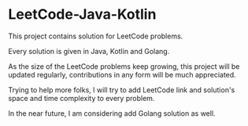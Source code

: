 # LeetCode-Java-Kotlin

This project contains solution for LeetCode problems. 

Every solution is given in Java, Kotlin and Golang.

As the size of the LeetCode problems keep growing, this project will be updated regularly, contributions in any form will be much appreciated.

Trying to help more folks, I will try to add LeetCode link and solution's space and time complexity to every problem.

In the near future, I am considering add Golang solution as well. 
